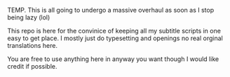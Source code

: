 TEMP. This is all going to undergo a massive overhaul as soon as I stop being lazy (lol)

This repo is here for the convinice of keeping all my subtitle scripts in one easy to get place. I mostly just do typesetting
and openings no real orginal translations here.

You are free to use anything here in anyway you want though I would like credit if possible.
